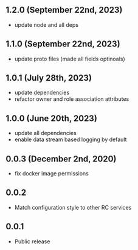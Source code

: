 ## 1.2.0 (September 22nd, 2023)

- update node and all deps

## 1.1.0 (September 22nd, 2023)

- update proto files (made all fields optinoals)

## 1.0.1 (July 28th, 2023)

- update dependencies
- refactor owner and role association attributes

## 1.0.0 (June 20th, 2023)

- update all dependencies
- enable data stream based logging by default

## 0.0.3 (December 2nd, 2020)

- fix docker image permissions

## 0.0.2

* Match configuration style to other RC services

## 0.0.1

* Public release
